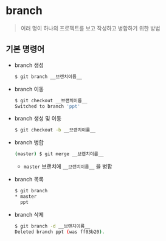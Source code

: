 # branch

>  여러 명이 하나의 프로젝트를 보고 작성하고 병합하기 위한 방법

## 기본 명령어

* branch 생성

  ```bash
  $ git branch __브랜치이름__
  ```

* branch 이동

  ```bash
  $ git checkout __브랜치이름__
  Switched to branch 'ppt'
  ```

* branch 생성 및 이동

  ```bash
  $ git checkout -b __브랜치이름__
  ```

* branch 병합

  ```bash
  (master) $ git merge __브랜치이름__
  ```

  * `master` 브랜치에 `__브랜치이름__` 을 병합

* branch 목록

  ```bash
  $ git branch
  * master
    ppt
  ```

* branch 삭제

  ```bash
  $ git branch -d __브랜치이름__
  Deleted branch ppt (was ff03b20).
  ```

  